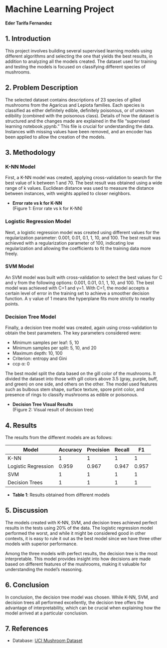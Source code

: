 # Machine Learning Project

**Eder Tarifa Fernandez**

## 1. Introduction

This project involves building several supervised learning models using different algorithms and selecting the one that yields the best results, in addition to analyzing all the models created. The dataset used for training and testing the models is focused on classifying different species of mushrooms.

## 2. Problem Description

The selected dataset contains descriptions of 23 species of gilled mushrooms from the Agaricus and Lepiota families. Each species is classified as either definitely edible, definitely poisonous, or of unknown edibility (combined with the poisonous class). Details of how the dataset is structured and the changes made are explained in the file “supervised learning notebook.ypynb.” This file is crucial for understanding the data. Instances with missing values have been removed, and an encoder has been applied to allow the creation of the models.

## 3. Methodology

### K-NN Model

First, a K-NN model was created, applying cross-validation to search for the best value of k between 1 and 70. The best result was obtained using a wide range of k values. Euclidean distance was used to measure the distance between instances, with weights applied to closer neighbors.

* **Error rate vs k for K-NN**  
  (Figure 1: Error rate vs k for K-NN)

### Logistic Regression Model

Next, a logistic regression model was created using different values for the regularization parameter: 0.001, 0.01, 0.1, 1, 10, and 100. The best result was achieved with a regularization parameter of 100, indicating low regularization and allowing the coefficients to fit the training data more freely.

### SVM Model

An SVM model was built with cross-validation to select the best values for C and γ from the following options: 0.001, 0.01, 0.1, 1, 10, and 100. The best model was achieved with C=1 and γ=1. With C=1, the model accepts a certain level of error in the training set to achieve a smoother decision function. A γ value of 1 means the hyperplane fits more strictly to nearby points.

### Decision Tree Model

Finally, a decision tree model was created, again using cross-validation to obtain the best parameters. The key parameters considered were:
- Minimum samples per leaf: 5, 10
- Minimum samples per split: 5, 10, and 20
- Maximum depth: 10, 100
- Criterion: entropy and Gini
- ccp α: 0

The best model split the data based on the gill color of the mushrooms. It divided the dataset into those with gill colors above 3.5 (gray, purple, buff, and green) on one side, and others on the other. The model used features such as bulbous stem shape, surface texture, spore print color, and presence of rings to classify mushrooms as edible or poisonous.

* **Decision Tree Visual Results**  
  (Figure 2: Visual result of decision tree)

## 4. Results

The results from the different models are as follows:

| Model                | Accuracy | Precision | Recall | F1    |
|----------------------|----------|-----------|--------|-------|
| K-NN                 | 1        | 1         | 1      | 1     |
| Logistic Regression  | 0.959    | 0.967     | 0.947  | 0.957 |
| SVM                  | 1        | 1         | 1      | 1     |
| Decision Trees       | 1        | 1         | 1      | 1     |

* **Table 1**: Results obtained from different models

## 5. Discussion

The models created with K-NN, SVM, and decision trees achieved perfect results in the tests using 20% of the data. The logistic regression model performed the worst, and while it might be considered good in other contexts, it is easy to rule it out as the best model since we have three other models with superior performance.

Among the three models with perfect results, the decision tree is the most interpretable. This model provides insight into how decisions are made based on different features of the mushrooms, making it valuable for understanding the model’s reasoning.

## 6. Conclusion

In conclusion, the decision tree model was chosen. While K-NN, SVM, and decision trees all performed excellently, the decision tree offers the advantage of interpretability, which can be crucial when explaining how the model arrived at a particular conclusion.

## 7. References

- Database: [UCI Mushroom Dataset](http://archive.ics.uci.edu/dataset/73/mushroom)

